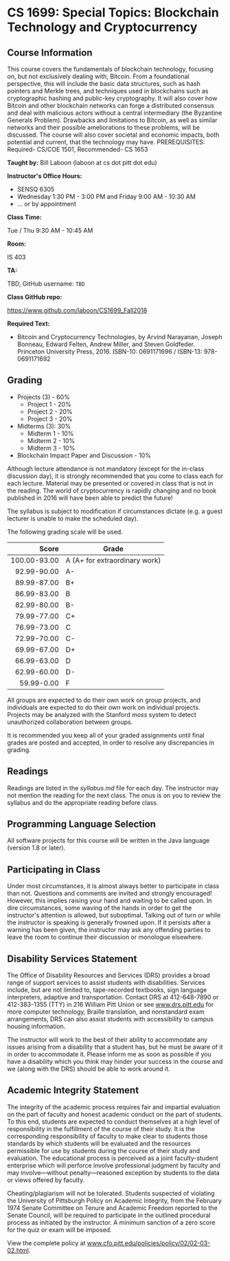 # CS 1699: Special Topics: Blockchain Technology and Cryptocurrency

## Course Information

This course covers the fundamentals of blockchain technology, focusing on, but not exclusively dealing with, Bitcoin. From a foundational perspective, this will include the basic data structures, such as hash pointers and Merkle trees, and techniques used in blockchains such as cryptographic hashing and public-key cryptography. It will also cover how Bitcoin and other blockchain networks can forge a distributed consensus and deal with malicious actors without a central intermediary (the Byzantine Generals Problem). Drawbacks and limitations to Bitcoin, as well as similar networks and their possible ameliorations to these problems, will be discussed. The course will also cover societal and economic impacts, both potential and current, that the technology may have. PREREQUISITES: Required- CS/COE 1501, Recommended- CS 1653

**Taught by:** Bill Laboon (laboon at cs dot pitt dot edu)

**Instructor's Office Hours:**

  * SENSQ 6305
  * Wednesday 1:30 PM - 3:00 PM and Friday 9:00 AM - 10:30 AM
  * ... or by appointment

**Class Time:**

Tue / Thu 9:30 AM - 10:45 AM

**Room:**

IS 403

**TA:**

TBD, GitHub username: `TBD`

**Class GitHub repo:**

https://www.github.com/laboon/CS1699_Fall2018

**Required Text:**

  * Bitcoin and Cryptocurrency Technologies, by Arvind Narayanan, Joseph Bonneau, Edward Felten, Andrew Miller, and Steven Goldfeder.  Princeton University Press, 2016.  ISBN-10: 0691171696 / ISBN-13: 978-0691171692

## Grading

  * Projects (3) - 60%
    * Project 1 - 20%
    * Project 2 - 20%
    * Project 3 - 20%
  * Midterms (3): 30%
    * Midterm 1 - 10%
    * Midterm 2 - 10%
    * Midterm 3 - 10%
  * Blockchain Impact Paper and Discussion - 10%


Although lecture attendance is not mandatory (except for the in-class discussion day), it is strongly recommended that you come to class each for each lecture.  Material may be presented or covered in class that is not in the reading.  The world of cryptocurrency is rapidly changing and no book published in 2016 will have been able to predict the future!

The syllabus is subject to modification if circumstances dictate (e.g. a guest lecturer is unable to make the scheduled day).

The following grading scale will be used.

Score  | Grade
-----: | ------------------------------
100.00-93.00 | A (A+ for extraordinary work)
92.99-90.00  | A-
89.99-87.00  | B+
86.99-83.00  | B
82.99-80.00  | B-
79.99-77.00  | C+
76.99-73.00  | C
72.99-70.00  | C-
69.99-67.00  | D+
66.99-63.00  | D
62.99-60.00  | D-
59.99-0.00   | F

All groups are expected to do their own work on group projects, and individuals are expected to do their own work on individual projects.  Projects may be analyzed with the Stanford _moss_ system to detect unauthorized collaboration between groups.

It is recommended you keep all of your graded assignments until final grades are posted and accepted, in order to resolve any discrepancies in grading.

## Readings

Readings are listed in the _syllabus.md_ file for each day.  The instructor may not mention the reading for the next class.  The onus is on you to review the syllabus and do the appropriate reading before class.

## Programming Language Selection

All software projects for this course will be written in the Java language (version 1.8 or later).

## Participating in Class

Under most circumstances, it is almost always better to participate in class than not.  Questions and comments are invited and strongly encouraged!  However, this implies raising your hand and waiting to be called upon.  In dire circumstances, some waving of the hands in order to get the instructor's attention is allowed, but suboptimal.  Talking out of turn or while the instructor is speaking is generally frowned upon.  If it persists after a warning has been given, the instructor may ask any offending parties to leave the room to continue their discussion or monologue elsewhere.

## Disability Services Statement

The Office of Disability Resources and Services (DRS) provides a broad range of support services to assist students with disabilities. Services include, but are not limited to, tape-recorded textbooks, sign language interpreters, adaptive and transportation. Contact DRS at 412-648-7890 or 412-383-1355 (TTY) in 216 William Pitt Union or see www.drs.pitt.edu for more computer technology, Braille translation, and nonstandard exam arrangements, DRS can also assist students with accessibility to campus housing information.

The instructor will work to the best of their ability to accommodate any issues arising from a disability that a student has, but he must be aware of it in order to accommodate it.  Please inform me as soon as possible if you have a disability which you think may hinder your success in the course and we (along with the DRS) should be able to work around it.

## Academic Integrity Statement

The integrity of the academic process requires fair and impartial evaluation on the part of faculty and honest academic conduct on the part of students. To this end, students are expected to conduct themselves at a high level of responsibility in the fulfillment of the course of their study. It is the corresponding responsibility of faculty to make clear to students those standards by which students will be evaluated and the resources permissible for use by students during the course of their study and evaluation. The educational process is perceived as a joint faculty-student enterprise which will perforce involve professional judgment by faculty and may involve—without penalty—reasoned exception by students to the data or views offered by faculty.

Cheating/plagiarism will not be tolerated. Students suspected of violating the University of Pittsburgh Policy on Academic Integrity, from the February 1974 Senate Committee on Tenure and Academic Freedom reported to the Senate Council, will be required to participate in the outlined procedural process as initiated by the instructor. A minimum sanction of a zero score for the quiz or exam will be imposed.

View the complete policy at www.cfo.pitt.edu/policies/policy/02/02-03-02.html.